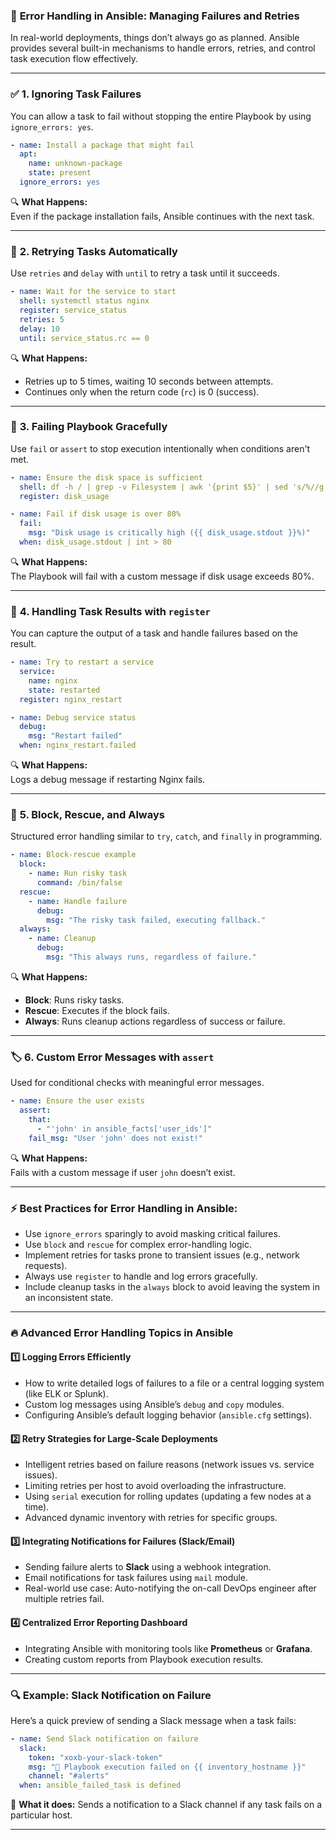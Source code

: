 ### 🔄 **Error Handling in Ansible: Managing Failures and Retries**

In real-world deployments, things don’t always go as planned. Ansible provides several built-in mechanisms to handle errors, retries, and control task execution flow effectively.

---

### ✅ **1. Ignoring Task Failures**

You can allow a task to fail without stopping the entire Playbook by using `ignore_errors: yes`.

```yaml
- name: Install a package that might fail
  apt:
    name: unknown-package
    state: present
  ignore_errors: yes
```
🔍 **What Happens:**  
Even if the package installation fails, Ansible continues with the next task.

---

### 🔁 **2. Retrying Tasks Automatically**

Use `retries` and `delay` with `until` to retry a task until it succeeds.

```yaml
- name: Wait for the service to start
  shell: systemctl status nginx
  register: service_status
  retries: 5
  delay: 10
  until: service_status.rc == 0
```
🔍 **What Happens:**  
- Retries up to 5 times, waiting 10 seconds between attempts.  
- Continues only when the return code (`rc`) is 0 (success).  

---

### 🛑 **3. Failing Playbook Gracefully**

Use `fail` or `assert` to stop execution intentionally when conditions aren't met.

```yaml
- name: Ensure the disk space is sufficient
  shell: df -h / | grep -v Filesystem | awk '{print $5}' | sed 's/%//g'
  register: disk_usage

- name: Fail if disk usage is over 80%
  fail:
    msg: "Disk usage is critically high ({{ disk_usage.stdout }}%)"
  when: disk_usage.stdout | int > 80
```
🔍 **What Happens:**  
The Playbook will fail with a custom message if disk usage exceeds 80%.

---

### 📜 **4. Handling Task Results with `register`**

You can capture the output of a task and handle failures based on the result.

```yaml
- name: Try to restart a service
  service:
    name: nginx
    state: restarted
  register: nginx_restart

- name: Debug service status
  debug:
    msg: "Restart failed"
  when: nginx_restart.failed
```
🔍 **What Happens:**  
Logs a debug message if restarting Nginx fails.

---

### 🔄 **5. Block, Rescue, and Always**

Structured error handling similar to `try`, `catch`, and `finally` in programming.

```yaml
- name: Block-rescue example
  block:
    - name: Run risky task
      command: /bin/false
  rescue:
    - name: Handle failure
      debug:
        msg: "The risky task failed, executing fallback."
  always:
    - name: Cleanup
      debug:
        msg: "This always runs, regardless of failure."
```
🔍 **What Happens:**  
- **Block**: Runs risky tasks.  
- **Rescue**: Executes if the block fails.  
- **Always**: Runs cleanup actions regardless of success or failure.  

---

### 🏷️ **6. Custom Error Messages with `assert`**

Used for conditional checks with meaningful error messages.

```yaml
- name: Ensure the user exists
  assert:
    that:
      - "'john' in ansible_facts['user_ids']"
    fail_msg: "User 'john' does not exist!"
```
🔍 **What Happens:**  
Fails with a custom message if user `john` doesn’t exist.

---

### ⚡ **Best Practices for Error Handling in Ansible:**

- Use `ignore_errors` sparingly to avoid masking critical failures.  
- Use `block` and `rescue` for complex error-handling logic.  
- Implement retries for tasks prone to transient issues (e.g., network requests).  
- Always use `register` to handle and log errors gracefully.  
- Include cleanup tasks in the `always` block to avoid leaving the system in an inconsistent state.  

---


### 🔥 **Advanced Error Handling Topics in Ansible**

#### 1️⃣ **Logging Errors Efficiently**  
- How to write detailed logs of failures to a file or a central logging system (like ELK or Splunk).  
- Custom log messages using Ansible’s `debug` and `copy` modules.  
- Configuring Ansible’s default logging behavior (`ansible.cfg` settings).

#### 2️⃣ **Retry Strategies for Large-Scale Deployments**  
- Intelligent retries based on failure reasons (network issues vs. service issues).  
- Limiting retries per host to avoid overloading the infrastructure.  
- Using `serial` execution for rolling updates (updating a few nodes at a time).  
- Advanced dynamic inventory with retries for specific groups.

#### 3️⃣ **Integrating Notifications for Failures (Slack/Email)**  
- Sending failure alerts to **Slack** using a webhook integration.  
- Email notifications for task failures using `mail` module.  
- Real-world use case: Auto-notifying the on-call DevOps engineer after multiple retries fail.

#### 4️⃣ **Centralized Error Reporting Dashboard**  
- Integrating Ansible with monitoring tools like **Prometheus** or **Grafana**.  
- Creating custom reports from Playbook execution results.  

---

### 🔍 **Example: Slack Notification on Failure**
Here’s a quick preview of sending a Slack message when a task fails:

```yaml
- name: Send Slack notification on failure
  slack:
    token: "xoxb-your-slack-token"
    msg: "🚨 Playbook execution failed on {{ inventory_hostname }}"
    channel: "#alerts"
  when: ansible_failed_task is defined
```
🔔 **What it does:** Sends a notification to a Slack channel if any task fails on a particular host.

---

